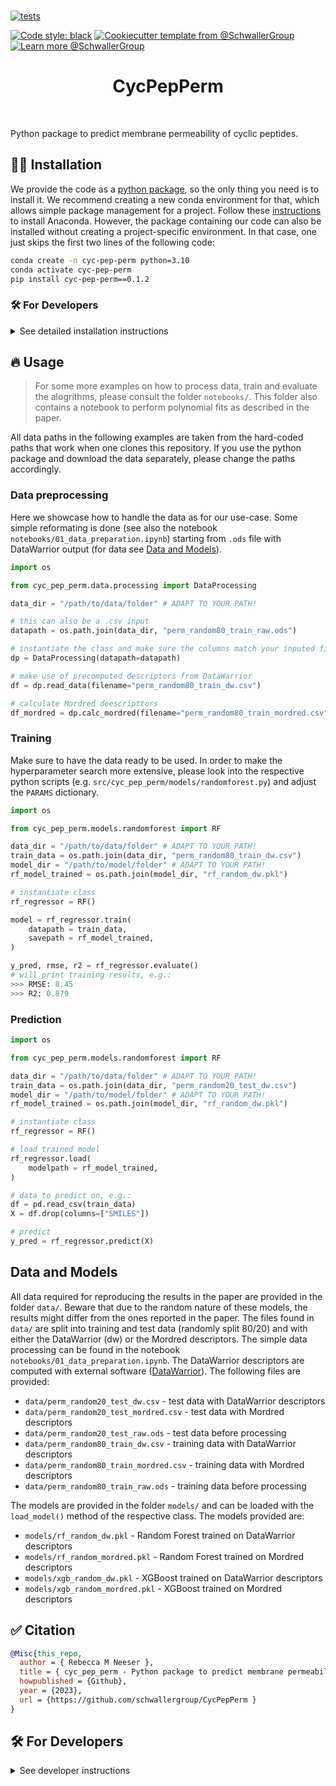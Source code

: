 
<!-- <picture>
  <source media="(prefers-color-scheme: dark)" srcset="./assets/repo_logo_dark.png" width='100%'>
  <source media="(prefers-color-scheme: light)" srcset="./assets/repo_logo_light.png" width='100%'>
  <img alt="Project logo" src="/assets/" width="100%">
</picture> -->

<br>

[![tests](https://github.com/schwallergroup/CycPepPerm/actions/workflows/tests.yml/badge.svg)](https://github.com/schwallergroup/CycPepPerm)
<!-- [![DOI:10.1101/2020.07.15.204701](https://zenodo.org/badge/DOI/10.48550/arXiv.2304.05376.svg)](https://doi.org/10.48550/arXiv.2304.05376)
[![PyPI](https://img.shields.io/pypi/v/CycPepPerm)](https://img.shields.io/pypi/v/CycPepPerm)
[![PyPI - Python Version](https://img.shields.io/pypi/pyversions/CycPepPerm)](https://img.shields.io/pypi/pyversions/CycPepPerm) -->
[![Code style: black](https://img.shields.io/badge/code%20style-black-000000.svg)](https://github.com/psf/black)
[![Cookiecutter template from @SchwallerGroup](https://img.shields.io/badge/Cookiecutter-schwallergroup-blue)](https://github.com/schwallergroup/liac-repo)
[![Learn more @SchwallerGroup](https://img.shields.io/badge/Learn%20%0Amore-schwallergroup-blue)](https://schwallergroup.github.io)


<h1 align="center">
  CycPepPerm
</h1>


<br>

Python package to predict membrane permeability of cyclic peptides.

## 👩‍💻 Installation

We provide the code as a [python package](https://pypi.org/project/cyc-pep-perm/), so the only thing you need is to install it. We recommend creating a new conda environment for that, which allows simple package management for a project. Follow these [instructions](https://docs.anaconda.com/free/anaconda/install/index.html) to install Anaconda. However, the package containing our code can also be installed without creating a project-specific environment. In that case, one just skips the first two lines of the following code:

```bash
conda create -n cyc-pep-perm python=3.10
conda activate cyc-pep-perm
pip install cyc-pep-perm==0.1.2
```

### 🛠️ For Developers
<details>
  <summary>See detailed installation instructions</summary>
The repository can be cloned from GitHub and installed with `pip` or `conda`. The code was built with Python 3.10 on Linux but other OS should work as well.

With conda:

```bash
$ git clone git+https://github.com/schwallergroup/CycPepPerm.git
$ cd CycPepPerm
$ conda env create -f environment.yml
$ conda activate cyc_pep_perm
$ pip install -e .
```

or with pip:

```bash
$ git clone git+https://github.com/schwallergroup/CycPepPerm.git
$ cd CycPepPerm
$ conda create -n cyc_pep_perm python=3.10
$ conda activate cyc_pep_perm
$ pip install -r requirements.txt
$ pip install -e .
```

If the options above did not work, please try from scratch:

```bash
$ git clone git+https://github.com/schwallergroup/CycPepPerm.git
$ cd CycPepPerm
$ conda create -c conda-forge -n cyc_pep_perm rdkit=2022.03.5 python=3.10
$ conda activate cyc_pep_perm
$ conda install -c conda-forge scikit-learn=1.0.2
$ conda install -c rdkit -c mordred-descriptor mordred
$ conda install -c conda-forge xgboost
$ conda install -c conda-forge seaborn
$ pip install shap
$ conda install -c conda-forge jupyterlab
$ pip isntall pandas-ods-reader
$ pip install -e .
```
</details>

## 🔥 Usage

> For some more examples on how to process data, train and evaluate the alogrithms, please consult the folder `notebooks/`. This folder also contains a notebook to perform polynomial fits as described in the paper.

All data paths in the following examples are taken from the hard-coded paths that work when one clones this repository. If you use the python package and download the data separately, please change the paths accordingly.

### Data preprocessing

Here we showcase how to handle the data as for our use-case. Some simple reformating is done (see also the notebook `notebooks/01_data_preparation.ipynb`) starting from `.ods` file with DataWarrior output (for data see [Data and Models](#data-and-models)).

```python
import os

from cyc_pep_perm.data.processing import DataProcessing

data_dir = "/path/to/data/folder" # ADAPT TO YOUR PATH!

# this can also be a .csv input
datapath = os.path.join(data_dir, "perm_random80_train_raw.ods")

# instantiate the class and make sure the columns match your inputed file - otherwise change arguments
dp = DataProcessing(datapath=datapath)

# make use of precomputed descriptors from DataWarrior
df = dp.read_data(filename="perm_random80_train_dw.csv")

# calculate Mordred deescripttors
df_mordred = dp.calc_mordred(filename="perm_random80_train_mordred.csv")
```

### Training

Make sure to have the data ready to be used. In order to make the hyperparameter search more extensive, please look into the respective python scripts (e.g. `src/cyc_pep_perm/models/randomforest.py`) and adjust the `PARAMS` dictionary.

```python
import os

from cyc_pep_perm.models.randomforest import RF

data_dir = "/path/to/data/folder" # ADAPT TO YOUR PATH!
train_data = os.path.join(data_dir, "perm_random80_train_dw.csv")
model_dir = "/path/to/model/folder" # ADAPT TO YOUR PATH!
rf_model_trained = os.path.join(model_dir, "rf_random_dw.pkl")

# instantiate class
rf_regressor = RF()

model = rf_regressor.train(
    datapath = train_data,
    savepath = rf_model_trained,
)

y_pred, rmse, r2 = rf_regressor.evaluate()
# will print training results, e.g.:
>>> RMSE: 8.45
>>> R2: 0.879
```

### Prediction

```python
import os

from cyc_pep_perm.models.randomforest import RF

data_dir = "/path/to/data/folder" # ADAPT TO YOUR PATH!
train_data = os.path.join(data_dir, "perm_random20_test_dw.csv")
model_dir = "/path/to/model/folder" # ADAPT TO YOUR PATH!
rf_model_trained = os.path.join(model_dir, "rf_random_dw.pkl")

# instantiate class
rf_regressor = RF()

# load trained model
rf_regressor.load(
    modelpath = rf_model_trained,
)

# data to predict on, e.g.:
df = pd.read_csv(train_data)
X = df.drop(columns=["SMILES"])

# predict
y_pred = rf_regressor.predict(X)
```

## Data and Models

All data required for reproducing the results in the paper are provided in the folder `data/`. Beware that due to the random nature of these models, the results might differ from the ones reported in the paper. The files found in `data/` are split into training and test data (randomly split 80/20) and with either the DataWarrior (dw) or the Mordred descriptors. The simple data processing can be found in the notebook `notebooks/01_data_preparation.ipynb`. The DataWarrior descriptors are computed with external software ([DataWarrior](https://openmolecules.org/datawarrior/)). The following files are provided:

- `data/perm_random20_test_dw.csv` - test data with DataWarrior descriptors
- `data/perm_random20_test_mordred.csv` - test data with Mordred descriptors
- `data/perm_random20_test_raw.ods` - test data before processing
- `data/perm_random80_train_dw.csv` - training data with DataWarrior descriptors
- `data/perm_random80_train_mordred.csv` - training data with Mordred descriptors
- `data/perm_random80_train_raw.ods` - training data before processing

The models are provided in the folder `models/` and can be loaded with the `load_model()` method of the respective class. The models provided are:

- `models/rf_random_dw.pkl` - Random Forest trained on DataWarrior descriptors
- `models/rf_random_mordred.pkl` - Random Forest trained on Mordred descriptors
- `models/xgb_random_dw.pkl` - XGBoost trained on DataWarrior descriptors
- `models/xgb_random_mordred.pkl` - XGBoost trained on Mordred descriptors

## ✅ Citation

```bibtex
@Misc{this_repo,
  author = { Rebecca M Neeser },
  title = { cyc_pep_perm - Python package to predict membrane permeability of cyclic peptides. },
  howpublished = {Github},
  year = {2023},
  url = {https://github.com/schwallergroup/CycPepPerm }
}
```


## 🛠️ For Developers


<details>
  <summary>See developer instructions</summary>

### 👐 Contributing

Contributions, whether filing an issue, making a pull request, or forking, are appreciated. See
[CONTRIBUTING.md](https://github.com/schwallergroup/CycPepPerm/blob/master/.github/CONTRIBUTING.md) for more information on getting involved.

### 🥼 Testing

After cloning the repository and installing `tox` with `pip install tox`, the unit tests in the `tests/` folder can be
run reproducibly with:

```shell
$ tox
```

Additionally, these tests are automatically re-run with each commit in a [GitHub Action](https://github.com/schwallergroup/CycPepPerm/actions?query=workflow%3ATests).

### 📖 Building the Documentation

The documentation can be built locally using the following:

```shell
$ git clone git+https://github.com/schwallergroup/CycPepPerm.git
$ cd CycPepPerm
$ tox -e docs
$ open docs/build/html/index.html
```

The documentation automatically installs the package as well as the `docs`
extra specified in the [`setup.cfg`](setup.cfg). `sphinx` plugins
like `texext` can be added there. Additionally, they need to be added to the
`extensions` list in [`docs/source/conf.py`](docs/source/conf.py).

### 📦 Making a Release

After installing the package in development mode and installing
`tox` with `pip install tox`, the commands for making a new release are contained within the `finish` environment
in `tox.ini`. Run the following from the shell:

```shell
$ tox -e finish
```

This script does the following:

1. Uses [Bump2Version](https://github.com/c4urself/bump2version) to switch the version number in the `setup.cfg`,
   `src/cyc_pep_perm/version.py`, and [`docs/source/conf.py`](docs/source/conf.py) to not have the `-dev` suffix
2. Packages the code in both a tar archive and a wheel using [`build`](https://github.com/pypa/build)
3. Uploads to PyPI using [`twine`](https://github.com/pypa/twine). Be sure to have a `.pypirc` file configured to avoid the need for manual input at this
   step
4. Push to GitHub. You'll need to make a release going with the commit where the version was bumped.
5. Bump the version to the next patch. If you made big changes and want to bump the version by minor, you can
   use `tox -e bumpversion -- minor` after.
</details>
